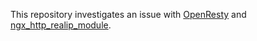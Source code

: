 This repository investigates an issue with [OpenResty](https://openresty.org/en/) and
[ngx_http_realip_module](http://nginx.org/en/docs/http/ngx_http_realip_module.html).
